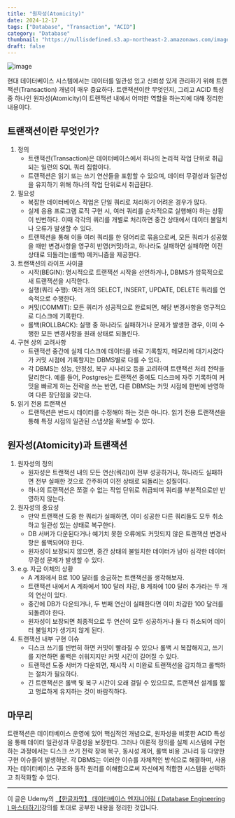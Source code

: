 ```yaml
---
title: "원자성(Atomicity)"
date: 2024-12-17
tags: ["Database", "Transaction", "ACID"]
category: "Database"
thumbnail: "https://nullisdefined.s3.ap-northeast-2.amazonaws.com/images/88e92252f66502104df6a92c90e799cb.png"
draft: false
---
```


![image](https://nullisdefined.s3.ap-northeast-2.amazonaws.com/images/88e92252f66502104df6a92c90e799cb.png)


현대 데이터베이스 시스템에서는 데이터를 일관성 있고 신뢰성 있게 관리하기 위해 트랜잭션(Transaction) 개념이 매우 중요하다. 트랜잭션이란 무엇인지, 그리고 ACID 특성 중 하나인 원자성(Atomicity)이 트랜잭션 내에서 어떠한 역할을 하는지에 대해 정리한 내용이다.

## 트랜잭션이란 무엇인가?
1. 정의
	- 트랜잭션(Transaction)은 데이터베이스에서 하나의 논리적 작업 단위로 취급되는 일련의 SQL 쿼리 집합이다.
	- 트랜잭션은 읽기 또는 쓰기 연산들을 포함할 수 있으며, 데이터 무결성과 일관성을 유지하기 위해 하나의 작업 단위로서 취급된다.
2. 필요성
	- 복잡한 데이터베이스 작업은 단일 쿼리로 처리하기 어려운 경우가 많다.
	- 실제 응용 프로그램 로직 구현 시, 여러 쿼리를 순차적으로 실행해야 하는 상황이 빈번하다. 이때 각각의 쿼리를 개별로 처리하면 중간 상태에서 데이터 불일치나 오류가 발생할 수 있다.
	- 트랜잭션을 통해 이들 여러 쿼리를 한 덩어리로 묶음으로써, 모든 쿼리가 성공했을 때만 변경사항을 영구히 반영(커밋)하고, 하나라도 실패하면 실패하면 이전 상태로 되돌리는(롤백) 메커니즘을 제공한다.
3. 트랜잭션의 라이프 사이클
	- 시작(BEGIN): 명시적으로 트랜잭션 시작을 선언하거나, DBMS가 암묵적으로 새 트랜잭션을 시작한다.
	- 실행(쿼리 수행): 여러 개의 SELECT, INSERT, UPDATE, DELETE 쿼리를 연속적으로 수행한다.
	- 커밋(COMMIT): 모든 쿼리가 성공적으로 완료되면, 해당 변경사항을 영구적으로 디스크에 기록한다.
	- 롤백(ROLLBACK): 실행 중 하나라도 실패하거나 문제가 발생한 경우, 이미 수행한 모든 변경사항을 원래 상태로 되돌린다.
4. 구현 상의 고려사항
	- 트랜잭션 중간에 실제 디스크에 데이터를 바로 기록할지, 메모리에 대기시켰다가 커밋 시점에 기록할지는 DBMS별로 다를 수 있다.
	- 각 DBMS는 성능, 안정성, 복구 시나리오 등을 고려하여 트랜잭션 처리 전략을 달리한다. 예를 들어, Postgres는 트랜잭션 중에도 디스크에 자주 기록하여 커밋을 빠르게 하는 전략을 쓰는 반면, 다른 DBMS는 커밋 시점에 한번에 반영하여 다른 장단점을 갖는다.
5. 읽기 전용 트랜잭션
	- 트랜잭션은 반드시 데이터를 수정해야 하는 것은 아니다. 읽기 전용 트랜잭션을 통해 특정 시점의 일관된 스냅샷을 확보할 수 있다.
## 원자성(Atomicity)과 트랜잭션
1. 원자성의 정의
	- 원자성은 트랜잭션 내의 모든 연산(쿼리)이 전부 성공하거나, 하나라도 실패하면 전부 실패한 것으로 간주하여 이전 상태로 되돌리는 성질이다.
	- 하나의 트랜잭션은 쪼갤 수 없는 작업 단위로 취급되며 쿼리를 부분적으로만 반영하지 않는다.
2. 원자성의 중요성
	- 만약 트랜잭션 도중 한 쿼리가 실패하면, 이미 성공한 다른 쿼리들도 모두 취소하고 일관성 있는 상태로 복구한다.
	- DB 서버가 다운된다거나 예기치 못한 오류에도 커밋되지 않은 트랜잭션 변경사항은 롤백되어야 한다.
	- 원자성이 보장되지 않으면, 중간 상태의 불일치한 데이터가 남아 심각한 데이터 무결성 문제가 발생할 수 있다.
3. e.g. 자금 이체의 상황
	- A 계좌에서 B로 100 달러를 송금하는 트랜잭션을 생각해보자.
	- 트랜잭션 내에서 A 계좌에서 100 달러 차감, B 계좌에 100 달러 추가라는 두 개의 연산이 있다.
	- 중간에 DB가 다운되거나, 두 번째 연산이 실패한다면 이미 차감한 100 달러를 되돌려야 한다.
	- 원자성이 보장되면 최종적으로 두 연산이 모두 성공하거나 둘 다 취소되어 데이터 불일치가 생기지 않게 된다.
4. 트랜잭션 내부 구현 이슈
	- 디스크 쓰기를 빈번히 하면 커밋이 빨라질 수 있으나 롤백 시 복잡해지고, 쓰기를 지연하면 롤백은 쉬워지지만 커밋 시간이 길어질 수 있다.
	- 트랜잭션 도중 서버가 다운되면, 재시작 시 미완료 트랜잭션을 감지하고 롤백하는 절차가 필요하다.
	- 긴 트랜잭션은 롤백 및 복구 시간이 오래 걸릴 수 있으므로, 트랜잭션 설계를 짧고 명료하게 유지하는 것이 바람직하다.

## 마무리
트랜잭션은 데이터베이스 운영에 있어 핵심적인 개념으로, 원자성을 비롯한 ACID 특성을 통해 데이터 일관성과 무결성을 보장한다. 그러나 이론적 정의를 실제 시스템에 구현하는 과정에서는 디스크 쓰기 전략 장애 복구, 동시성 제어, 롤백 비용 고나리 등 다양한 구현 이슈들이 발생하낟. 각 DBMS는 이러한 이슈를 자체적인 방식으로 해결하며, 사용자는 데이터베이스 구조와 동작 원리를 이해함으로써 자신에게 적합한 시스템을 선택하고 최적화할 수 있다.

---
이 글은 Udemy의 [【한글자막】 데이터베이스 엔지니어링 ( Database Engineering ) 마스터하기!](https://www.udemy.com/course/database-engineering-korean/)강의를 토대로 공부한 내용을 정리한 것입니다.